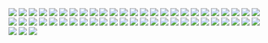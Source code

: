 <img src=https://raw.githubusercontent.com/EnderSpy29/Wacky-Walls/refs/heads/main/Wallpapers/Anime-Street.jpg>
<img src=https://raw.githubusercontent.com/EnderSpy29/Wacky-Walls/refs/heads/main/Wallpapers/Arch-Uwu.jpg>
<img src=https://raw.githubusercontent.com/EnderSpy29/Wacky-Walls/refs/heads/main/Wallpapers/Astronaut.jpg>
<img src=https://raw.githubusercontent.com/EnderSpy29/Wacky-Walls/refs/heads/main/Wallpapers/Batman-Christmas.jpg>
<img src=https://raw.githubusercontent.com/EnderSpy29/Wacky-Walls/refs/heads/main/Wallpapers/Boat-japan.jpg>
<img src=https://raw.githubusercontent.com/EnderSpy29/Wacky-Walls/refs/heads/main/Wallpapers/Car-City.jpg>
<img src=https://raw.githubusercontent.com/EnderSpy29/Wacky-Walls/refs/heads/main/Wallpapers/ChainsawMan.png>
<img src=https://raw.githubusercontent.com/EnderSpy29/Wacky-Walls/refs/heads/main/Wallpapers/Colours.jpg>
<img src=https://raw.githubusercontent.com/EnderSpy29/Wacky-Walls/refs/heads/main/Wallpapers/Cyberpunk-Lucy.jpg>
<img src=https://raw.githubusercontent.com/EnderSpy29/Wacky-Walls/refs/heads/main/Wallpapers/EVA-01.png>
<img src=https://raw.githubusercontent.com/EnderSpy29/Wacky-Walls/refs/heads/main/Wallpapers/EvangelionCool.png>
<img src=https://raw.githubusercontent.com/EnderSpy29/Wacky-Walls/refs/heads/main/Wallpapers/Evangelion-Dusk.jpg>
<img src=https://raw.githubusercontent.com/EnderSpy29/Wacky-Walls/refs/heads/main/Wallpapers/Evangelion-Neon.jpg>
<img src=https://raw.githubusercontent.com/EnderSpy29/Wacky-Walls/refs/heads/main/Wallpapers/EvangelionWarm.png>
<img src=https://raw.githubusercontent.com/EnderSpy29/Wacky-Walls/refs/heads/main/Wallpapers/Flowers.jpg>
<img src=https://raw.githubusercontent.com/EnderSpy29/Wacky-Walls/refs/heads/main/Wallpapers/Forest-Road-Above.jpg>
<img src=https://raw.githubusercontent.com/EnderSpy29/Wacky-Walls/refs/heads/main/Wallpapers/ForestRoad.jpg>
<img src=https://raw.githubusercontent.com/EnderSpy29/Wacky-Walls/refs/heads/main/Wallpapers/Frieren-Night.jpg>
<img src=https://raw.githubusercontent.com/EnderSpy29/Wacky-Walls/refs/heads/main/Wallpapers/Frieren-Tree.jpg>
<img src=https://raw.githubusercontent.com/EnderSpy29/Wacky-Walls/refs/heads/main/Wallpapers/Howls-Castle.jpg>
<img src=https://raw.githubusercontent.com/EnderSpy29/Wacky-Walls/refs/heads/main/Wallpapers/HunterxHunter.jpg>
<img src=https://raw.githubusercontent.com/EnderSpy29/Wacky-Walls/refs/heads/main/Wallpapers/InitialDpixel.png>
<img src=https://raw.githubusercontent.com/EnderSpy29/Wacky-Walls/refs/heads/main/Wallpapers/Kitt.png>
<img src=https://raw.githubusercontent.com/EnderSpy29/Wacky-Walls/refs/heads/main/Wallpapers/Landrover.jpeg>
<img src=https://raw.githubusercontent.com/EnderSpy29/Wacky-Walls/refs/heads/main/Wallpapers/Landrover-Trail.jpg>
<img src=https://raw.githubusercontent.com/EnderSpy29/Wacky-Walls/refs/heads/main/Wallpapers/Landrover-Trainyard.jpeg>
<img src=https://raw.githubusercontent.com/EnderSpy29/Wacky-Walls/refs/heads/main/Wallpapers/Lowpoly_Street.png>
<img src=https://raw.githubusercontent.com/EnderSpy29/Wacky-Walls/refs/heads/main/Wallpapers/Makima-Store.jpg>
<img src=https://raw.githubusercontent.com/EnderSpy29/Wacky-Walls/refs/heads/main/Wallpapers/Manga-Girl-Rain.png>
<img src=https://raw.githubusercontent.com/EnderSpy29/Wacky-Walls/refs/heads/main/Wallpapers/Manga-Portal.jpg>
<img src=https://raw.githubusercontent.com/EnderSpy29/Wacky-Walls/refs/heads/main/Wallpapers/Manga-Shrine.jpg>
<img src=https://raw.githubusercontent.com/EnderSpy29/Wacky-Walls/refs/heads/main/Wallpapers/May_waterfall_desktop_HD.png>
<img src=https://raw.githubusercontent.com/EnderSpy29/Wacky-Walls/refs/heads/main/Wallpapers/Minecraft-Night.png>
<img src=https://raw.githubusercontent.com/EnderSpy29/Wacky-Walls/refs/heads/main/Wallpapers/Neon-Car.jpg>
<img src=https://raw.githubusercontent.com/EnderSpy29/Wacky-Walls/refs/heads/main/Wallpapers/Neon-Gas-Station.jpg>
<img src=https://raw.githubusercontent.com/EnderSpy29/Wacky-Walls/refs/heads/main/Wallpapers/Neon-Genesis-Rei.jpg>
<img src=https://raw.githubusercontent.com/EnderSpy29/Wacky-Walls/refs/heads/main/Wallpapers/NeonGroot.jpg>
<img src=https://raw.githubusercontent.com/EnderSpy29/Wacky-Walls/refs/heads/main/Wallpapers/Night_City.png>
<img src=https://raw.githubusercontent.com/EnderSpy29/Wacky-Walls/refs/heads/main/Wallpapers/NoMansSkyGreen.jpg>
<img src=https://raw.githubusercontent.com/EnderSpy29/Wacky-Walls/refs/heads/main/Wallpapers/NoMansSkyShipSingle.jpg>
<img src=https://raw.githubusercontent.com/EnderSpy29/Wacky-Walls/refs/heads/main/Wallpapers/Nord-Buildings.png>
<img src=https://raw.githubusercontent.com/EnderSpy29/Wacky-Walls/refs/heads/main/Wallpapers/Nord-Chainsaw.png>
<img src=https://raw.githubusercontent.com/EnderSpy29/Wacky-Walls/refs/heads/main/Wallpapers/Nord-Spiderman.jpg>
<img src=https://raw.githubusercontent.com/EnderSpy29/Wacky-Walls/refs/heads/main/Wallpapers/Oriental-Warrior.jpg>
<img src=https://raw.githubusercontent.com/EnderSpy29/Wacky-Walls/refs/heads/main/Wallpapers/Purple-Tree.jpg>
<img src=https://raw.githubusercontent.com/EnderSpy29/Wacky-Walls/refs/heads/main/Wallpapers/Rainy.jpeg>
<img src=https://raw.githubusercontent.com/EnderSpy29/Wacky-Walls/refs/heads/main/Wallpapers/Sentry.jpg>
<img src=https://raw.githubusercontent.com/EnderSpy29/Wacky-Walls/refs/heads/main/Wallpapers/StarfieldCityNight.jpg>
<img src=https://raw.githubusercontent.com/EnderSpy29/Wacky-Walls/refs/heads/main/Wallpapers/Stitch-And-Toothless.jpg>
<img src=https://raw.githubusercontent.com/EnderSpy29/Wacky-Walls/refs/heads/main/Wallpapers/Tokyo_Pink.png>
<img src=https://raw.githubusercontent.com/EnderSpy29/Wacky-Walls/refs/heads/main/Wallpapers/Toothless-Nightsky.png>
<img src=https://raw.githubusercontent.com/EnderSpy29/Wacky-Walls/refs/heads/main/Wallpapers/Tower-Night.png>
<img src=https://raw.githubusercontent.com/EnderSpy29/Wacky-Walls/refs/heads/main/Wallpapers/Valheim-Bonfire.jpg>
